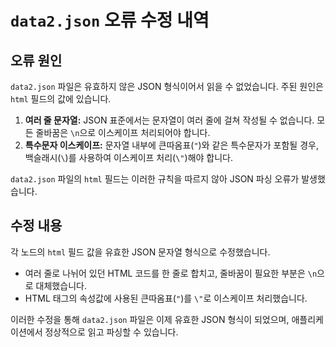 # `data2.json` 오류 수정 내역

## 오류 원인

`data2.json` 파일은 유효하지 않은 JSON 형식이어서 읽을 수 없었습니다. 주된 원인은 `html` 필드의 값에 있습니다.

1.  **여러 줄 문자열:** JSON 표준에서는 문자열이 여러 줄에 걸쳐 작성될 수 없습니다. 모든 줄바꿈은 `\n`으로 이스케이프 처리되어야 합니다.
2.  **특수문자 이스케이프:** 문자열 내부에 큰따옴표(`"`)와 같은 특수문자가 포함될 경우, 백슬래시(`\`)를 사용하여 이스케이프 처리(`\"`)해야 합니다.

`data2.json` 파일의 `html` 필드는 이러한 규칙을 따르지 않아 JSON 파싱 오류가 발생했습니다.

## 수정 내용

각 노드의 `html` 필드 값을 유효한 JSON 문자열 형식으로 수정했습니다.

-   여러 줄로 나뉘어 있던 HTML 코드를 한 줄로 합치고, 줄바꿈이 필요한 부분은 `\n`으로 대체했습니다.
-   HTML 태그의 속성값에 사용된 큰따옴표(`"`)를 `\"`로 이스케이프 처리했습니다.

이러한 수정을 통해 `data2.json` 파일은 이제 유효한 JSON 형식이 되었으며, 애플리케이션에서 정상적으로 읽고 파싱할 수 있습니다.
